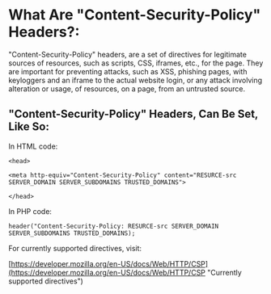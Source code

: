 # What Are "Content-Security-Policy" Headers?:
"Content-Security-Policy" headers, are a set of directives for legitimate sources of resources, such as scripts, CSS, iframes, etc., for the page.
They are important for preventing attacks, such as XSS, phishing pages, with keyloggers and an iframe to the actual website login, or any attack involving alteration or usage, of resources, on a page, from an untrusted source.

## "Content-Security-Policy" Headers, Can Be Set, Like So:
In HTML code:

`<head>`

`<meta http-equiv="Content-Security-Policy" content="RESURCE-src SERVER_DOMAIN SERVER_SUBDOMAINS TRUSTED_DOMAINS">`

`</head>`

In PHP code:

`header("Content-Security-Policy: RESURCE-src SERVER_DOMAIN SERVER_SUBDOMAINS TRUSTED_DOMAINS);`

For currently supported directives, visit:

[https://developer.mozilla.org/en-US/docs/Web/HTTP/CSP](https://developer.mozilla.org/en-US/docs/Web/HTTP/CSP "Currently supported directives")
